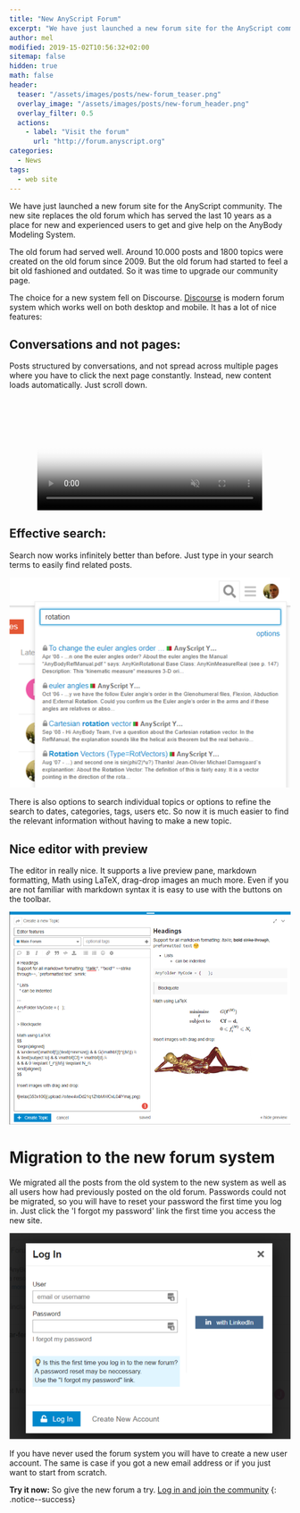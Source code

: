 ```yaml
---
title: "New AnyScript Forum"
excerpt: "We have just launched a new forum site for the AnyScript community."
author: mel
modified: 2019-15-02T10:56:32+02:00
sitemap: false
hidden: true
math: false
header:
  teaser: "/assets/images/posts/new-forum_teaser.png"
  overlay_image: "/assets/images/posts/new-forum_header.png"
  overlay_filter: 0.5
  actions:
    - label: "Visit the forum"
      url: "http://forum.anyscript.org"
categories:
  - News
tags: 
  - web site
---
```



We have just launched a new forum site for the AnyScript community. The new site replaces the old forum which has served the last 10 years as a place for new and experienced users to get and give help on the AnyBody Modeling System. 

The old forum had served well. Around 10.000 posts and 1800 topics were created on the old forum since 2009. But the old forum had started to feel a bit old fashioned and outdated. So it was time to upgrade our community page.

The choice for a new system fell on Discourse. [Discourse](https://www.discourse.org) is modern forum system which works well on both desktop and mobile. It has a lot of nice features:

## Conversations and not pages:

Posts structured by conversations, and not spread across multiple pages where you have to click the next page constantly. Instead, new content loads automatically. Just scroll down.

<video preload="auto" width="80%" poster="/assets/images/posts/new-forum_scroll.jpg" style="display:block; margin: 0 auto;" autoplay loop muted>
    <source src="/assets/images/posts/new-forum_scroll.mp4" type="video/mp4">
</video>


## Effective search:

Search now works infinitely better than before. Just type in your search terms to easily find related posts. 

![Search](/assets/images/posts/new-forum_search.png)

There is also options to search individual topics or options to refine the search to dates, categories, tags, users etc. So now it is much easier to find the relevant information without having to make a new topic. 


## Nice editor with preview

The editor in really nice. It supports a live preview pane, markdown formatting, Math using LaTeX, drag-drop images an much more. Even if you are not familiar with markdown syntax it is easy to use with the buttons on the toolbar. 

![Search](/assets/images/posts/new-forum_editor.png)


# Migration to the new forum system

We migrated all the posts from the old system to the new system as well as all users how had previously posted on the old forum. Passwords could not be migrated, so you will have to reset your password the first time you log in. Just click the 'I forgot my password' link the first time you access the new site.

![Search](/assets/images/posts/new-forum_login.png)

If you have never used the forum system you will have to create a new user account. The same is case if you got a new email address or if you just want to start from scratch. 

**Try it now:** So give the new forum a try. [Log in and join the community](http://forum.anyscript.org) {: .notice--success}
